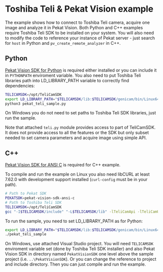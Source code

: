 # Toshiba Teli & Pekat Vision example

The example shows how to connect to Toshiba Teli camera, acquire one image and analyze it in Pekat Vision. Both Python and C++ examples require Toshiba Teli
SDK to be installed on your system. You will also need to modify the code to reference your instance of Pekat server - just search for `host` in
Python and `pv_create_remote_analyzer` in C++.

## Python

[Pekat Vision SDK for Python](https://github.com/pekat-vision/pekat-vision-sdk-python) is required either installed or you can include it in
`PYTHONPATH` enviroment variable. You also need to put Toshiba Teli libraries path into LD_LIBRARY_PATH variable to correctly find dependencies:

```sh
TELICAMSDK=/opt/TeliCamSDK
export LD_LIBRARY_PATH="$TELICAMSDK/lib:$TELICAMSDK/genicam/bin/Linux64_x64:$LD_LIBRARY_PATH"
python3 pekat_teli_sample.py
```
On Windows you do not need to set paths to Toshiba Teli SDK libraries, just run the sample.

Note that attached `teli.py` module provides access to part of TeliCamSDK. It does not provide access to all the features or the SDK but only subset
needed to set camera parameters and acquire image using simple API.

## C++

[Pekat Vision SDK for ANSI C](https://github.com/pekat-vision/pekat-vision-sdk-ansi-c) is required for C++ example.

To compile and run the example on Linux you also need libCURL at least 7.62.0 with development support installed (`curl-config` must be in your
path).

```sh
# Path to Pekat SDK
PEKATSDK=pekat-vision-sdk-ansi-c
# Path to Toshiba Teli SDK
TELICAMSDK=/opt/TeliCamSDK
gcc "-I$TELICAMSDK/include" "-L$TELICAMSDK/lib" -lTeliCamApi -lTeliCamUtl `curl-config --cflags` `curl-config --libs` "-I$PEKATSDK" "$PEKATSDK/pekatvision/sdk_linux.c" pekat_teli_sample.cpp -o pekat_teli_sample
```

To run the sample, you need to set LD_LIBRARY_PATH as for Python:

```sh
export LD_LIBRARY_PATH="$TELICAMSDK/lib:$TELICAMSDK/genicam/bin/Linux64_x64:$LD_LIBRARY_PATH"
./pekat_teli_sample
```

On Windows, use attached Visual Studio project. You will need `TELICAMSDK` enviroment variable set (done by Toshiba Teli SDK installer) and also
Pekat Vision SDK in directory named `PekatVisionSDK` one level above the sample project (i.e. `..\PekatVisionSDK`). Or you can change the reference
to project and include directory. Then you can just compile and run the example.
